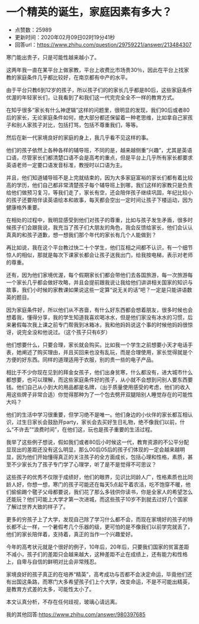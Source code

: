 # 一个精英的诞生，家庭因素有多大？
- 点赞数：25989
- 更新时间：2020年02月09日02时19分41秒
- 回答url：https://www.zhihu.com/question/29759221/answer/213484307
<body>
 <p data-pid="J9-kUPO3">寒门能出贵子，只是可能性越来越小了。</p>
 <p data-pid="5KKShHTq">这两年我一直在某平台上做家教，平台上收费比市场贵30％，因此在平台上找家教的家庭条件几乎都比较好，在南京都有中产的水平。</p>
 <p data-pid="dJ9aROAO">由于平台只教6到12岁的孩子，所以孩子们的的家长几乎都是80后，这些家庭条件优渥的年轻家长们，让我看到了和我们这一代完完全全不一样的教育方式。</p>
 <p data-pid="D24eRMTe">在知乎很多“家长有什么神逻辑”这样的问题里，很明显的发现，我们90后或者80后的家长，无论家庭条件如何，绝大部分都还保留着一种老思维，比如拿自己家孩子和别人家孩子对比，包括打骂，包括不尊重我们，等等。</p>
 <p data-pid="Gmopt9LR">然后在新一代家境良好的家庭的身上，我几乎看不见这样的事。</p>
 <p data-pid="v6dfChiM">他们的孩子依然上各种各样的辅导班，不同的是，越来越侧重“兴趣”，尤其是英语口语，尽管家长们都清楚口语不会是高考的重点，但是平台上几乎所有家长都要求英语老师一定要口语发音标准，教授时以口语为主。</p>
 <p data-pid="I6HlY-QE">并且，他们知道辅导班不是上完就结束的，因为大多家庭富裕的家长们都有着比较高的学历，他们自己都非常清楚孩子每个辅导班上到哪，我们这样的家教只是负责给他们做预习复习，等我们走了，家长有空，还会陪伴孩子继续巩固，年纪比较小的孩子还要陪伴读英语绘本和故事，每天都会空出一定时间让孩子下楼运动，因为健康格外重要。</p>
 <p data-pid="-SLoEdCQ">在相处的过程中，我明显感受到他们对孩子的尊重，比如与孩子发生矛盾，很多时候孩子们会跟我说，我充当了孩子们大朋友的角色，我会反馈给家长，他们会认认真真的和孩子道歉，想一想我们那个年代的家长有几个人能做到？</p>
 <p data-pid="1InrhXGZ">再比如说，我在这个平台教过快二十个学生，他们互相之间都不认识，有一个细节惊人的相似，那就是每次下课家长都会让孩子送我出门，给我按电梯，表示对老师的尊重。</p>
 <p data-pid="C1mtyPSG">还有，因为他们家境优渥，每个假期家长们都会带他们去各国旅游，每一次旅游每一个家长几乎都会做好攻略，并且会提前跟我说让我给他们讲讲相关国家的知识与故事，我们小时候的家教课如果说这些一定算“说无关的话”吧？一定是只能讲语数英的题目。</p>
 <p data-pid="f5Liq3s-">因为家庭条件好，所以他们从不吝啬，有什么好东西都会想着朋友，很多时候也会想着我，懂得分享，我的学生知道我喜欢喝冰水，但是他们家没有冰水的习惯，后来暑假每次我上课之前专门帮我到冰箱冰，我和他妈妈说这个事的时候他妈妈很惊讶，说完全没和他说过。（这个孩子只有6岁）</p>
 <p data-pid="vXhq9kE0">他们想要什么，只要合理，家长就会购买。比如我一个学生之前想要小天才电话手表，她阐述了购买理由，并且买回来也没有乱玩，而是合理使用，家长觉得就是个方便的好东西。同样的道理适用于衣服，别的贵一些的电子产品。</p>
 <p data-pid="92XEuyF4">相比于不少你现在见到的拜金女孩子，他们出身贫寒，什么都没有，进大城市什么都想要，也可以理解，而这些家庭条件好的孩子，从小就不会想到问别人要东西要钱。他们自己从小到大的用品都是名牌，（出于质量使用感受的考虑，他们的收入用这些牌子非常合适）你觉得那种为了一个包去劈开双腿陪别人睡觉存在的可能性大吗？</p>
 <p data-pid="qeCaJQam">他们的生活中学习很重要，但学习绝不是唯一。他们身边的小伙伴的家长都互相认识，过生日家长会鼓励开party，家长会去买好生日礼物，绝不像我们以前，什么“不许去”“浪费时间”，在他们这，玩也是孩子重要的生活过程。</p>
 <p data-pid="jmXIfFSA">我举了这些例子想说，假如我们或者80后小时候这一代，教育资源的不公平分配显现出的差距还没有这么明显，那么00后05后的孩子们体现的一定会越来越明显，因为他们开始懂得真正的关注孩子的全方面成长，包括心理和性格，素质，甚至不少家长为了孩子专门学了心理学，听了是不是觉得不可思议？</p>
 <p data-pid="veiUqs43">这些孩子的优秀不仅限于成绩好，他们的眼界，见识比同龄人广，性格素质也比同龄人好，你想一想，寒门的孩子可能还在每天5点起干着农活，吃不饱穿不暖，他们偷偷踢个毽子父母都要说，我们花了那么多钱供你读书，你是全家人的希望怎么还能玩？他们可能上大学才第一次进城，而这些孩子10岁不到就去过好几个国家了解过世界大致的样子了。</p>
 <p data-pid="jErVW7CJ">更多的穷孩子上了大学，发现自己除了学习什么都不会，而现在家境好的孩子的特长都不止一样，一个暑假考几个乐器的级，更可怕的是不像我们以前学完就丢了，他们的家长陪伴着，支持着，真正的当作一个兴趣爱好。</p>
 <p data-pid="z0gOovrK">今年的高考状元就是个很好的例子，10年后，20年后，只要我们国家的贫富差距不减小，孩子们的差距只会越来越大，这种差距不止在成绩上，还有能力和性格上，自卑与自信的鲜明对比会非常残忍。</p>
 <p data-pid="vFXXy4sK">家境良好的孩子真正的在培养“精英”，高考成功与否都不会决定命运，毕竟他们还有出国这条路，而寒门大多希望孩子们上个大学，改变命运，不是不可能出精英，是教育方式差的太多，可能性太小了。</p>
 <p data-pid="MWjWAewc">本文认真分析，不存在任何歧视，玻璃心请远离。</p>
 <p data-pid="heq0RPEu">我的其他回答:<a href="https://www.zhihu.com/answer/980397685" class="internal"><span class="invisible">https://www.</span><span class="visible">zhihu.com/answer/980397</span><span class="invisible">685</span><span class="ellipsis"></span></a></p>
</body>